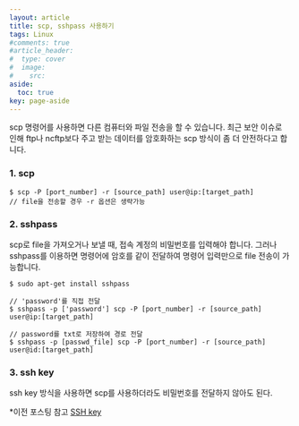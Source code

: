 ```yaml
---
layout: article
title: scp, sshpass 사용하기
tags: Linux
#comments: true
#article_header:
#  type: cover
#  image:
#    src:
aside:
  toc: true
key: page-aside
---
```


  scp 명령어를 사용하면 다른 컴퓨터와 파일 전송을 할 수 있습니다. 최근 보안 이슈로 인해 ftp나 ncftp보다 주고 받는 데이터를 암호화하는 scp 방식이 좀 더 안전하다고 합니다.

### 1. scp

    $ scp -P [port_number] -r [source_path] user@ip:[target_path]
    // file을 전송할 경우 -r 옵션은 생략가능

### 2. sshpass

  scp로 file을 가져오거나 보낼 때, 접속 계정의 비밀번호를 입력해야 합니다. 그러나 sshpass를 이용하면 명령어에 암호를 같이 전달하여 명령어 입력만으로 file 전송이 가능합니다.

    $ sudo apt-get install sshpass

    // 'password'를 직접 전달
    $ sshpass -p ['password'] scp -P [port_number] -r [source_path] user@ip:[target_path]

    // password를 txt로 저장하여 경로 전달
    $ sshpass -p [passwd_file] scp -P [port_number] -r [source_path] user@id:[target_path]

### 3. ssh key

  ssh key 방식을 사용하면 scp를 사용하더라도 비밀번호를 전달하지 않아도 된다.

  \*이전 포스팅 참고 [SSH key](https://Lotymuah.github.io/2022/01/23/SSH-key.html)
